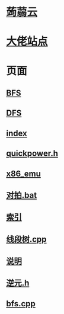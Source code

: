 # [蒟蒻云](http://www.juruoyun.top)
# [大佬站点](https://llh7221133.github.io)
# 页面
## [BFS](index.html?page=BFS.md)
## [DFS](index.html?page=DFS.md)
## [index](index.html?page=index.md)
## [quickpower.h](index.html?page=quickpower.h)
## [x86_emu](index.html?page=x86_emu.md)
## [对拍.bat](index.html?page=对拍.bat)
## [索引](index.html?page=索引.md)
## [线段树.cpp](index.html?page=线段树.cpp)
## [说明](index.html?page=说明.md)
## [逆元.h](index.html?page=逆元.h)
## [bfs.cpp](index.html?page=bfs.cpp)
